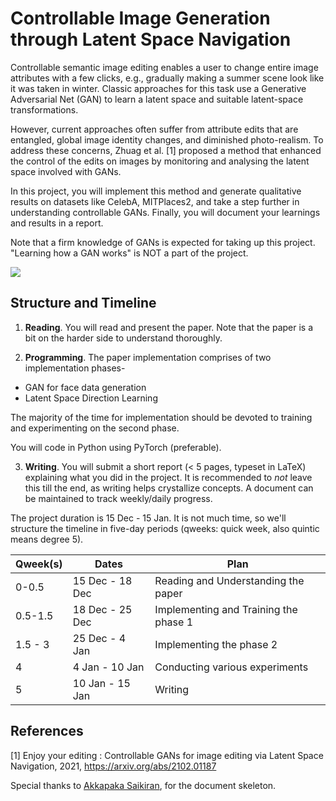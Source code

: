 # Controllable Image Generation through Latent Space Navigation

Controllable semantic image editing enables a user to change entire image attributes with a few clicks, e.g., gradually making a summer scene look like it was taken in winter. Classic approaches for this task use a Generative Adversarial Net (GAN) to learn a latent space and suitable latent-space transformations. 

However, current approaches often suffer from attribute edits that are entangled, global image identity changes, and diminished photo-realism. To address these concerns, Zhuag et al. [1] proposed a method that  enhanced the control of the edits on images by monitoring and analysing the latent space involved with GANs. 

In this project, you will implement this method and generate qualitative results on datasets like CelebA, MITPlaces2, and take a step further in understanding controllable GANs. Finally, you will document your learnings and results in a report. 

Note that a firm knowledge of GANs is expected for taking up this project. "Learning how a GAN works" is NOT a part of the project.

![](https://github.com/nirajmahajan/Controllable-Gans-Through-Latent-Space-Navigation/blob/main/images/im.png)


## Structure and Timeline

1. **Reading**. 
You will read and present the paper. Note that the paper is a bit on the harder side to understand thoroughly. 

2. **Programming**.
  The paper implementation comprises of two implementation phases-

  - GAN for face data generation
  - Latent Space Direction Learning

  The majority of the time for implementation should be devoted to training and experimenting on the second phase. 

  You will code in Python using  PyTorch (preferable). 


3. **Writing**.
You will submit a short report (< 5 pages, typeset in LaTeX) explaining what you did in the project. 
It is recommended to *not* leave this till the end, as writing helps crystallize concepts. A document can be maintained to track weekly/daily progress.

The project duration is 15 Dec - 15 Jan. 
It is not much time, so we'll structure the timeline in five-day periods (qweeks: quick week, also quintic means degree 5).

| Qweek(s) | Dates           | Plan                                  |
| -------- | --------------- | ------------------------------------- |
| 0-0.5    | 15 Dec - 18 Dec | Reading and Understanding the paper   |
| 0.5-1.5  | 18 Dec - 25 Dec | Implementing and Training the phase 1 |
| 1.5 - 3  | 25 Dec - 4 Jan  | Implementing the phase 2              |
| 4        | 4 Jan - 10 Jan  | Conducting various experiments        |
| 5        | 10 Jan - 15 Jan | Writing                               |
 

## References

[1] Enjoy your editing : Controllable GANs for image editing via Latent Space Navigation, 2021, https://arxiv.org/abs/2102.01187

Special thanks to [Akkapaka Saikiran](https://github.com/akkapakasaikiran), for the document skeleton.
